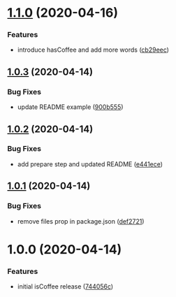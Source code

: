 # [1.1.0](https://github.com/kalebdf/is-coffee/compare/v1.0.3...v1.1.0) (2020-04-16)


### Features

* introduce hasCoffee and add more words ([cb29eec](https://github.com/kalebdf/is-coffee/commit/cb29eec7d5e923312d1c77e7e368c94965af3d07))

## [1.0.3](https://github.com/kalebdf/is-coffee/compare/v1.0.2...v1.0.3) (2020-04-14)


### Bug Fixes

* update README example ([900b555](https://github.com/kalebdf/is-coffee/commit/900b5551284ac7f3f6525bbba6336546daa0d0be))

## [1.0.2](https://github.com/kalebdf/is-coffee/compare/v1.0.1...v1.0.2) (2020-04-14)


### Bug Fixes

* add prepare step and updated README ([e441ece](https://github.com/kalebdf/is-coffee/commit/e441ece82a7077c5211dbb638e1b10e4a427ebf3))

## [1.0.1](https://github.com/kalebdf/is-coffee/compare/v1.0.0...v1.0.1) (2020-04-14)


### Bug Fixes

* remove files prop in package.json ([def2721](https://github.com/kalebdf/is-coffee/commit/def2721c58ab6cf047b57917659ab3a794459172))

# 1.0.0 (2020-04-14)


### Features

* initial isCoffee release ([744056c](https://github.com/kalebdf/is-coffee/commit/744056ce457729a182002d05c1c062dd23710bc0))
